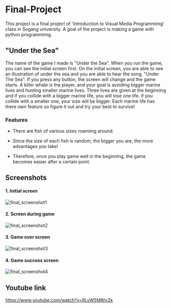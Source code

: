 # Final-Project
This project is a final project of 'Introduction to Visual Media Programmimg' class in Sogang university. A goal of the project is making a game with python programmimg.

## "Under the Sea"

The name of the game I made is "Under the Sea". When you run the game, you can see the initial screen first. On the initial screen, you are able to see an illustration of under the sea and you are able to hear the song, "Under The Sea". If you press any button, the screen will change and the game starts. A killer whale is the player, and your goal is avoiding bigger marine lives and hunting smaller marine lives. Three lives are given at the beginning and if you collide with a bigger marine life, you will lose one life. if you collide with a smaller one, your size will be bigger. Each marine life has there own feature so figure it out and try your best to survive!

### Features

* There are fish of various sizes roamimg around.

* Since the size of each fish is random, the bigger you are, the more advantages you take!

* Therefore, once you play game well in the beginning, the game becomes easier after a certain point.


## Screenshots

#### 1. Initial screen

![final_screenshot1](https://github.com/greish-done/Final-Project/assets/138358573/77c3f75d-c9de-4183-9acb-71ce3f50b8f2)

#### 2. Screen during game

![final_screenshot2](https://github.com/greish-done/Final-Project/assets/138358573/a9588edf-1fcc-457c-8ec6-0b04d0622da5)

#### 3. Game over screen

![final_screenshot3](https://github.com/greish-done/Final-Project/assets/138358573/53781c0f-9cf1-4b2a-91b9-fab9d668e622)

#### 4. Game success screen

![final_screenshot4](https://github.com/greish-done/Final-Project/assets/138358573/cc555129-3170-4718-89c8-9d343acad537)


## Youtube link

<https://www.youtube.com/watch?v=9LyW5M8hr2k>
